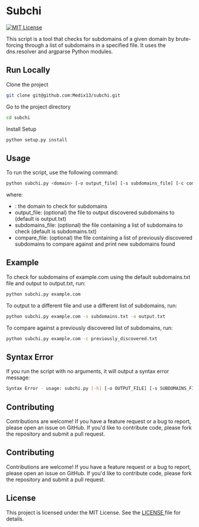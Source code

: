 # Subchi

[![MIT License](https://img.shields.io/badge/License-MIT-green.svg)](https://choosealicense.com/licenses/mit/)

This script is a tool that checks for subdomains of a given domain by brute-forcing through a list of subdomains in a specified file. It uses the dns.resolver and argparse Python modules.

## Run Locally

Clone the project

```bash
git clone git@github.com:Medix13/subchi.git
```

Go to the project directory

```bash
cd subchi
```

Install Setup

```bash
python setup.py install
```

## Usage

To run the script, use the following command:

```bash
python subchi.py <domain> [-o output_file] [-s subdomains_file] [-c compare_file]
```

where:

- <domain>: the domain to check for subdomains
- output_file: (optional) the file to output discovered subdomains to (default is output.txt)
- subdomains_file: (optional) the file containing a list of subdomains to check (default is subdomains.txt)
- compare_file: (optional) the file containing a list of previously discovered subdomains to compare against and print new subdomains found

## Example

To check for subdomains of example.com using the default subdomains.txt file and output to output.txt, run:

```bash
python subchi.py example.com
```

To output to a different file and use a different list of subdomains, run:

```bash
python subchi.py example.com -s subdomains.txt -o output.txt
```

To compare against a previously discovered list of subdomains, run:

```bash
python subchi.py example.com -c previously_discovered.txt
```

## Syntax Error

If you run the script with no arguments, it will output a syntax error message:

```bash
Syntax Error - usage: subchi.py [-h] [-o OUTPUT_FILE] [-s SUBDOMAINS_FILE] [-c COMPARE_FILE] domain
```

## Contributing

Contributions are welcome! If you have a feature request or a bug to report, please open an issue on GitHub. If you'd like to contribute code, please fork the repository and submit a pull request.

## Contributing

Contributions are welcome! If you have a feature request or a bug to report, please open an issue on GitHub. If you'd like to contribute code, please fork the repository and submit a pull request.

## License

This project is licensed under the MIT License. See the [LICENSE ](LICENSE.md) file for details.
